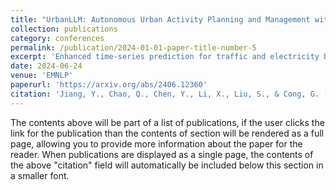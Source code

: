 ```yaml
---
title: "UrbanLLM: Autonomous Urban Activity Planning and Management with Large Language Models."
collection: publications
category: conferences
permalink: /publication/2024-01-01-paper-title-number-5
excerpt: 'Enhanced time-series prediction for traffic and electricity by injecting LLM-based embeddings grounded in world knowledge and daily-life context.'
date: 2024-06-24
venue: 'EMNLP'
paperurl: 'https://arxiv.org/abs/2406.12360'
citation: 'Jiang, Y., Chao, Q., Chen, Y., Li, X., Liu, S., & Cong, G. (2024, January).  &quot;UrbanLLM: Autonomous Urban Activity Planning and Management with Large Language Models. &quot; <i>EMNLP (Findings)</i>.'
---
```


The contents above will be part of a list of publications, if the user clicks the link for the publication than the contents of section will be rendered as a full page, allowing you to provide more information about the paper for the reader. When publications are displayed as a single page, the contents of the above "citation" field will automatically be included below this section in a smaller font.
